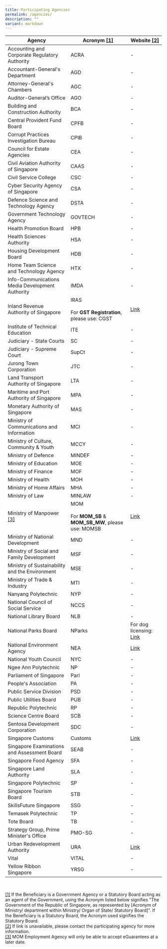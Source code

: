 ```yaml
---
title: Participating Agencies
permalink: /agencies/
description: ""
variant: markdown
---
```

| Agency  | Acronym  [\[1\]](#_ftn1) | Website  [\[2\]](#_ftn2) | 
| -------- | -------- |-------- | 
| Accounting and Corporate Regulatory Authority    | ACRA| - |
| Accountant-General's Department    | AGD| - |     
| Attorney-General's Chambers   | AGC| - |     
| Auditor-General’s Office    | AGO| - |     
| Building and Construction Authority   | BCA| - |     
| Central Provident Fund Board    | CPFB| - |
| Corrupt Practices Investigation Bureau    | CPIB| - |   
| Council for Estate Agencies    | CEA| - |
| Civil Aviation Authority of Singapore    | CAAS| - |
| Civil Service College    | CSC| - |
| Cyber Security Agency of Singapore    | CSA| - |     
| Defence Science and Technology Agency    | DSTA| - |
| Government Technology Agency    | GOVTECH| - | 
| Health Promotion Board    | HPB| - |  
| Health Sciences Authority    | HSA| - |     
| Housing Development Board    | HDB | - | 
| Home Team Science and Technology Agency    | HTX | - |
| Info-Communications Media Development Authority    | IMDA| - |  
| Inland Revenue Authority of Singapore    | IRAS<br><br> For **GST Registration**, please use: CGST| [Link](https://www.iras.gov.sg/taxes/goods-services-tax-(gst)/gst-registration-deregistration/guarantee) |
| Institute of Technical Education    | ITE | - 
| Judiciary - State Courts   | SC | - |
| Judiciary - Supreme Court   | SupCt | - |
| Jurong Town Corporation    | JTC | - |
| Land Transport Authority of Singapore    | LTA | - |
| Maritime and Port Authority of Singapore    | MPA | - |
| Monetary Authority of Singapore    | MAS | - |
| Ministry of Communications and Information    | MCI| - |
| Ministry of Culture, Community &amp; Youth    | MCCY| - |
| Ministry of Defence   | MINDEF| - |
| Ministry of Education | MOE | - |   
| Ministry of Finance | MOF | - |
| Ministry of Health | MOH | - |
| Ministry of Home Affairs | MHA | - |
| Ministry of Law    | MINLAW| - |     
| Ministry of Manpower  [\[3\]](#_ftn4)    | MOM<br><br> For **MOM_SB** &amp; **MOM_SB_MW**, please use: MOMSB|[Link](https://go.gov.sg/mom-fi-sb-faq) |
| Ministry of National Development    | MND| - |     
| Ministry of Social and Family Development    | MSF| - |
| Ministry of Sustainability and the Environment    | MSE| - | 
| Ministry of Trade &amp; Industry    | MTI| - | 
| Nanyang Polytechnic    | NYP| - | 
| National Council of Social Service    | NCCS| - | 
| National Library Board    | NLB| - | 
| National Parks Board    | NParks| For dog licensing: [Link](https://www.nparks.gov.sg/avs/pets/owning-a-pet/licensing-a-pet/banker%E2%80%99s-guarantee )|
| National Environment Agency    | NEA| [Link](https://www.nea.gov.sg/our-services/pollution-control/chemical-safety/multilateral-environmental-agreements/basel-convention/application-for-basel-permit)|
| National Youth Council    | NYC| - |     
| Ngee Ann Polytechnic    | NP| - |     
| Parliament of Singapore    | Parl | - |
| People's Association    | PA | - |
| Public Service Division    | PSD| - |     
| Public Utilities Board    | PUB| - |
| Republic Polytechnic    | RP| - |     
| Science Centre Board    | SCB| - |     
| Sentosa Development Corporation    | SDC| - |     
| Singapore Customs    | Customs| [Link](https://www.customs.gov.sg/businesses/new-traders-and-registration-services/registration-services/security-lodgement/how-to-lodge-security) |
| Singapore Examinations and Assessment Board | SEAB| - |   
| Singapore Food Agency    | SFA| - |     
| Singapore Land Authority    | SLA| - |    
| Singapore Polytechnic    | SP| - |    
| Singapore Tourism Board    | STB| - |    
| SkillsFuture Singapore    | SSG| - |    
| Temasek Polytechnic    | TP| - |    
| Tote Board | TB| - |    
| Strategy Group, Prime Minister's Office    | PMO-SG| - |     
| Urban Redevelopment Authority    | URA| [Link](https://www.ura.gov.sg/Corporate/Land-Sales) |
| Vital    | VITAL| - |     
| Yellow Ribbon Singapore    | YRSG| - |     

<br>

[\[1\]](#_ftnref1) If the Beneficiary is a Government Agency or a Statutory Board acting as an agent of the Government, using the Acronym listed below signifies "The Government of the Republic of Singapore, as represented by [Acronym of Ministry/ department within Ministry/ Organ of State/ Statutory Board]". If the Beneficiary is a Statutory Board, the Acronym used signifies the Statutory Board.<br>
[\[2\]](#_ftnref2) If link is unavailable, please contact the participating agency for more information.<br>
[\[3\]](#_ftnref4) MOM Employment Agency will only be able to accept eGuarantees at a later date.